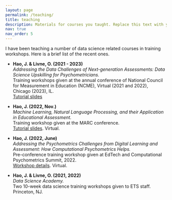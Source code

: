 ```yaml
---
layout: page
permalink: /teaching/
title: teaching
description: Materials for courses you taught. Replace this text with your description.
nav: true
nav_order: 5
---
```


I have been teaching a number of data science related courses in training workshops. Here is a brief list of the recent ones.

- **Hao, J. & Livne, O. (2021 - 2023)**  
  *Addressing the Data Challenges of Next-generation Assessments: Data Science Upskilling for Psychometricians.*  
  Training workshops given at the annual conference of National Council for Measurement in Education (NCME), Virtual (2021 and 2022), Chicago (2023), IL.  
  [Tutorial slides](https://github.com/jgbrainstorm/NCME2023-data-science-workshop)

- **Hao, J. (2022, Nov.)**  
  *Machine Learning, Natural Language Processing, and their Application in Educational Assessment.*  
  Training workshop given at the MARC conference.  
  [Tutorial slides](https://github.com/jgbrainstorm/marc2022_trainingworkshop). Virtual.

- **Hao, J. (2022, June)**  
  *Addressing the Psychometrics Challenges from Digital Learning and Assessment: How Computational Psychometrics Helps.*  
  Pre-conference training workshop given at EdTech and Computational Psychometrics Summit, 2022.  
  [Workshop details](https://www.globalatpevents.com/ecps2022/pre-conference-workshop.aspx). Virtual.

- **Hao, J. & Livne, O. (2021, 2022)**  
  *Data Science Academy.*  
  Two 10-week data science training workshops given to ETS staff. Princeton, NJ.
